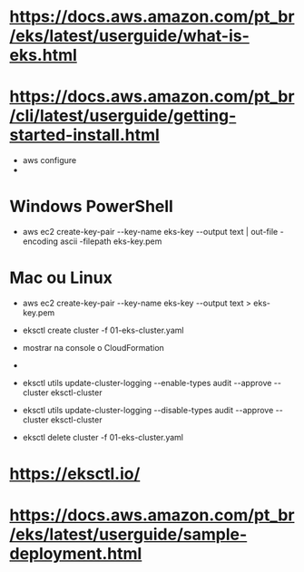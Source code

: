 # https://docs.aws.amazon.com/pt_br/eks/latest/userguide/what-is-eks.html

# https://docs.aws.amazon.com/pt_br/cli/latest/userguide/getting-started-install.html
- aws configure
- 
# Windows PowerShell
- aws ec2 create-key-pair --key-name eks-key --output text | out-file -encoding ascii -filepath eks-key.pem

# Mac ou Linux
- aws ec2 create-key-pair --key-name eks-key --output text > eks-key.pem

- eksctl create cluster -f 01-eks-cluster.yaml

- mostrar na console o CloudFormation
 
- 
- eksctl utils update-cluster-logging --enable-types audit --approve --cluster eksctl-cluster
- eksctl utils update-cluster-logging --disable-types audit --approve --cluster eksctl-cluster
- eksctl delete cluster -f 01-eks-cluster.yaml

# https://eksctl.io/

# https://docs.aws.amazon.com/pt_br/eks/latest/userguide/sample-deployment.html

